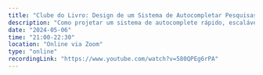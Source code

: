 ```yaml
---
title: "Clube do Livro: Design de um Sistema de Autocompletar Pesquisas"
description: "Como projetar um sistema de autocomplete rápido, escalável e relevante, usando tries, cache e dados históricos de pesquisa."
date: "2024-05-06"
time: "21:00-22:30"
location: "Online via Zoom"
type: "online"
recordingLink: "https://www.youtube.com/watch?v=580QPEg6rPA"
---
```

